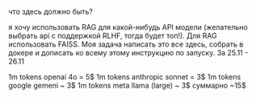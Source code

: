 что здесь должно быть?

я хочу использовать RAG для какой-нибудь API модели (желательно выбрать api с поддержкой RLHF, тогда будет топ!). 
Для RAG использовать FAISS. Моя задача написать это все здесь, собрать в докере и дописать ко всему этому инструкцию по запуску. За 25.11 - 26.11


1m tokens openai 4o = 5$
1m tokens anthropic sonnet = 3$
1m tokens google gemeni ~ 3$
1m tokens meta llama (large) ~ 3$
суммарно ~15$
